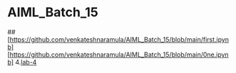 # AIML_Batch_15
##[https://github.com/venkateshnaramula/AIML_Batch_15/blob/main/first.ipynb]
[https://github.com/venkateshnaramula/AIML_Batch_15/blob/main/0ne.ipynb]
4.[lab-4](https://github.com/venkateshnaramula/AIML_Batch_15/blob/main/Assignment-4.ipynb)
